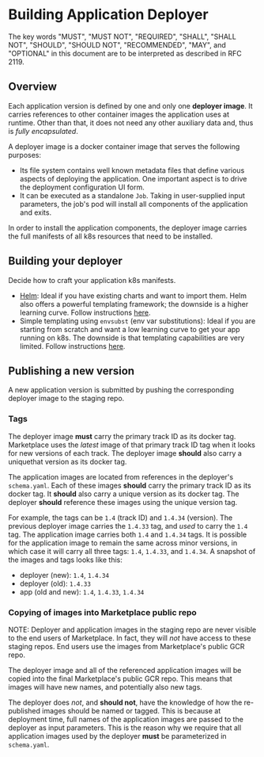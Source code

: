 # Building Application Deployer

The key words "MUST", "MUST NOT", "REQUIRED", "SHALL", "SHALL
NOT", "SHOULD", "SHOULD NOT", "RECOMMENDED",  "MAY", and
"OPTIONAL" in this document are to be interpreted as described in
RFC 2119.

## Overview

Each application version is defined by one and only one **deployer image**. It
carries references to other container images the application uses at runtime.
Other than that, it does not need any other auxiliary data and, thus is
_fully encapsulated_.

A deployer image is a docker container image that serves the following purposes:

- Its file system contains well known metadata files that define various aspects
  of deploying the application. One important aspect is to drive the deployment
  configuration UI form.
- It can be executed as a standalone `Job`. Taking in user-supplied input
  parameters, the job's pod will install all components of the application
  and exits.

In order to install the application components, the deployer image carries the
full manifests of all k8s resources that need to be installed.

## Building your deployer

Decide how to craft your application k8s manifests.

- [Helm](https://helm.sh): Ideal if you have existing charts and want to import
  them. Helm also offers a powerful templating framework; the downside is a
  higher learning curve. Follow instructions [here](building-deployer-helm.md).
- Simple templating using `envsubst` (env var substitutions): Ideal if you are
  starting from scratch and want a low learning curve to get your app running on
  k8s. The downside is that templating capabilities are very limited.
  Follow instructions [here](building-deployer-envsubst.md).

## Publishing a new version

A new application version is submitted by pushing the corresponding deployer image
to the staging repo.

### Tags

The deployer image **must** carry the primary track ID as its docker tag.
Marketplace uses the _latest_ image of that primary track ID tag when it looks
for new versions of each track. The deployer image **should** also carry a uniquethat
version as its docker tag.

The application images are located from references in the deployer's `schema.yaml`.
Each of these images **should** carry the primary track ID as its docker tag.
It **should** also carry a unique version as its docker tag. The deployer
**should** reference these images using the unique version tag.

For example, the tags can be `1.4` (track ID) and `1.4.34` (version). The previous
deployer image carries the `1.4.33` tag, and _used_ to carry the `1.4` tag.
The application image carries both `1.4` and `1.4.34` tags. It is possible for the
application image to remain the same across minor versions, in which case it will
carry all three tags: `1.4`, `1.4.33`, and `1.4.34`.
A snapshot of the images and tags looks like this:
- deployer (new): `1.4`, `1.4.34`
- deployer (old): `1.4.33`
- app (old and new): `1.4`, `1.4.33`, `1.4.34`

### Copying of images into Marketplace public repo

NOTE: Deployer and application images in the staging repo are never visible to the
end users of Marketplace. In fact, they will _not_ have access to these
staging repos. End users use the images from Marketplace's public GCR repo.

The deployer image and all of the referenced application images will be copied
into the final Marketplace's public GCR repo. This means that images will have
new names, and potentially also new tags.

The deployer does _not_, and **should not**, have the knowledge of how the
re-published images should be named or tagged. This is because at deployment time,
full names of the application images are passed to the deployer as input parameters.
This is the reason why we require that all application images used by the deployer
**must** be parameterized in `schema.yaml`.
